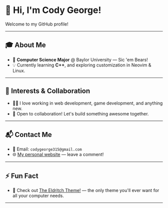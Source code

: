# 👋 Hi, I'm Cody George!

Welcome to my GitHub profile!

---

## 🎓 About Me
- 🏫 **Computer Science Major** @ Baylor University — Sic 'em Bears!
- 💡 Currently learning **C++**, and exploring customization in Neovim & Linux.

---

## 🚀 Interests & Collaboration
- 👨‍💻 I love working in web development, game development, and anything new.
- 🤝 Open to collaboration! Let's build something awesome together.

---

## 📬 Contact Me
- 📧 Email: `codygeorge315@gmail.com`
- 🌐 [My personal website](https://codyjgeorge.github.io/Simple_Hacker_Portfolio) — leave a comment!

---

## ⚡ Fun Fact
- 🎨 Check out [The Eldritch Theme!](https://github.com/eldritch-theme/eldritch) — the only theme you'll ever want for all your computer needs.

---

